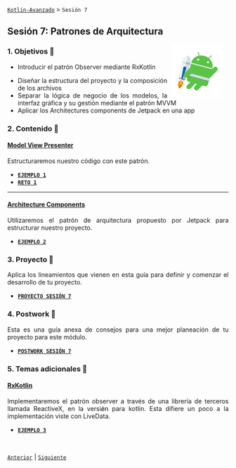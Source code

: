 [`Kotlin-Avanzado`](../Readme.md) > `Sesión 7`

## Sesión 7: Patrones de Arquitectura

<img src="images/jetpack.png" align="right" height="120" hspace="10">

<div style="text-align: justify;">

### 1. Objetivos :dart: 


* Introducir el patrón Observer mediante RxKotlin

- Diseñar la estructura del proyecto y la composición de los archivos
- Separar la lógica de negocio de los modelos, la interfaz gráfica y su gestión mediante el patrón MVVM
- Aplicar los Architectures components de Jetpack en una app



### 2. Contenido :blue_book:

 

#### <ins>Model View Presenter</ins>

Estructuraremos nuestro código con este patrón.

- [**`EJEMPLO 1`**](Ejemplo-01/Readme.md)
- [**`RETO 1`**](Reto-01/Readme.md)

---

####  <ins>Architecture Components</ins>

Utilizaremos el patrón de arquitectura propuesto por Jetpack para estructurar nuestro proyecto. 

- [**`EJEMPLO 2`**](Ejemplo-02)

### 3. Proyecto :hammer:

Aplica los lineamientos que vienen en esta guía para definir y comenzar el desarrollo de tu proyecto.

- [**`PROYECTO SESIÓN 7`**](Proyecto/Readme.md)

### 4. Postwork :memo:

Esta es una guía anexa de consejos para una mejor planeación de tu proyecto para este módulo.

- [**`POSTWORK SESIÓN 7`**](Postwork/Readme.md)

### 5. Temas adicionales :open_book:

#### <ins>RxKotlin</ins>

Implementaremos el patrón observer a través de una librería de terceros llamada ReactiveX, en la versiǿn para kotlin. Esta difiere un poco a la implementación viste con LiveData.

- [**`EJEMPLO 3`**](Ejemplo-03/Readme.md)

<br/>

[`Anterior`](../Sesion-03/Readme.md) | [`Siguiente`](../Sesion-05/Readme.md)      

</div>

